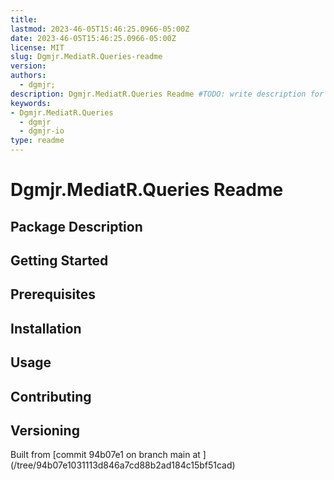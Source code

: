 ```yaml
---
title:
lastmod: 2023-46-05T15:46:25.0966-05:00Z
date: 2023-46-05T15:46:25.0966-05:00Z
license: MIT
slug: Dgmjr.MediatR.Queries-readme
version:
authors:
  - dgmjr;
description: Dgmjr.MediatR.Queries Readme #TODO: write description for Dgmjr.MediatR.Queries Readme
keywords:
- Dgmjr.MediatR.Queries
  - dgmjr
  - dgmjr-io
type: readme
---
```

# Dgmjr.MediatR.Queries Readme
<!-- TODO: Write the contents of the Dgmjr.MediatR.Queries Readme file -->
## Package Description
## Getting Started
## Prerequisites
## Installation
## Usage
## Contributing
## Versioning
Built from [commit 94b07e1 on branch main at ]
(/tree/94b07e1031113d846a7cd88b2ad184c15bf51cad)
